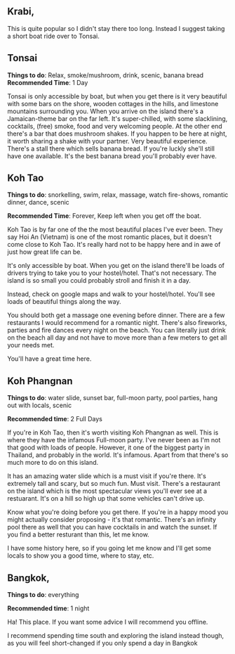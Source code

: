 ## Krabi,

This is quite popular so I didn't stay there too long. Instead I suggest taking a short boat ride over to Tonsai.

## Tonsai

**Things to do**: Relax, smoke/mushroom, drink, scenic, banana bread
**Recommended Time**: 1 Day

Tonsai is only accessible by boat, but when you get there is it very beautiful with some bars on the shore, wooden cottages in the hills, and limestone mountains surrounding you.
When you arrive on the island there's a Jamaican-theme bar on the far left. It's super-chilled, with some slacklining, cocktails, (free) smoke, food and very welcoming people.
At the other end there's a bar that does mushroom shakes. If you happen to be here at night, it worth sharing a shake with your partner. Very beautiful experience.
There's a stall there which sells banana bread. If you're luckly she'll still have one available. It's the best banana bread you'll probably ever have.

## Koh Tao

**Things to do**: snorkelling, swim, relax, massage, watch fire-shows, romantic dinner, dance, scenic

**Recommended Time**: Forever, Keep left when you get off the boat.

Koh Tao is by far one of the the most beautiful places I've ever been. They say Hoi An (Vietnam) is one of the most romantic places, but it doesn't come close to Koh Tao. It's really hard not to be happy here and in awe of just how great life can be.

It's only accessible by boat. When you get on the island there'll be loads of drivers trying to take you to your hostel/hotel. That's not necessary. The island is so small you could probably stroll and finish it in a day.

Instead, check on google maps and walk to your hostel/hotel. You'll see loads of beautiful things along the way.

You should both get a massage one evening before dinner. There are a few restaurants I would recommend for a romantic night. There's also fireworks, parties and fire dances every night on the beach. You can literally just drink on the beach all day and not have to move more than a few meters to get all your needs met.

You'll have a great time here.

## Koh Phangnan

**Things to do**: water slide, sunset bar, full-moon party, pool parties, hang out with locals, scenic

**Recommended time**: 2 Full Days

If you're in Koh Tao, then it's worth visiting Koh Phangnan as well. This is where they have the infamous Full-moon party. I've never been as I'm not that good with loads of people. However, it one of the biggest party in Thailand, and probably in the world. It's infamous.
Apart from that there's so much more to do on this island.

It has an amazing water slide which is a must visit if you're there. It's extremely tall and scary, but so much fun. Must visit.
There's a restaurant on the island which is the most spectacular views you'll ever see at a restuarant. It's on a hill so high up that some vehicles can't drive up.

Know what you're doing before you get there. If you're in a happy mood you might actually consider proposing - it's that romantic.
There's an infinity pool there as well that you can have cocktails in and watch the sunset.
If you find a better resturant than this, let me know.

I have some history here, so if you going let me know and I'll get some locals to show you a good time, where to stay, etc.

## Bangkok,

**Things to do**: everything

**Recommended time**: 1 night

Ha! This place. If you want some advice I will recommend you offline.

I recommend spending time south and exploring the island instead though, as you will feel short-changed if you only spend a day in Bangkok
